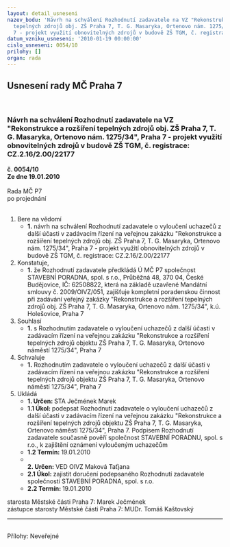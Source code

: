 ```yaml
---
layout: detail_usneseni
nazev_bodu: 'Návrh na schválení Rozhodnutí zadavatele na VZ "Rekonstrukce a rozšíření
  tepelných zdrojů obj. ZŠ Praha 7, T. G. Masaryka, Ortenovo nám. 1275/34", Praha
  7 - projekt využití obnovitelných zdrojů v budově ZŠ TGM, č. registrace: CZ.2.16/2.00/22177 '
datum_vzniku_usneseni: '2010-01-19 00:00:00'
cislo_usneseni: 0054/10
prilohy: []
organ: rada
---
```

<div id="ucUsn_pList" class="usn">
	<span><h2>Usnesení rady MČ Praha 7 </h2>
<br></span><div class="standBody">
<span><h3>Návrh na schválení Rozhodnutí zadavatele na VZ "Rekonstrukce a rozšíření tepelných zdrojů obj. ZŠ Praha 7, T. G. Masaryka, Ortenovo nám. 1275/34", Praha 7 - projekt využití obnovitelných zdrojů v budově ZŠ TGM, č. registrace: CZ.2.16/2.00/22177 </h3></span><div class="center">
		<strong>č. 0054/10</strong><br>
	</div>
<div class="center">
		<strong>Ze dne 19.01.2010</strong><br><br>
	</div>Rada MČ P7<br> po projednání<br><br><ol>
<li>Bere na vědomí<ul><li>
<strong>1.</strong> návrh na schválení Rozhodnutí zadavatele o vyloučení uchazečů  z další účasti v zadávacím řízení na veřejnou zakázku "Rekonstrukce a rozšíření tepelných zdrojů obj. ZŠ Praha 7, T. G. Masaryka, Ortenovo nám. 1275/34", Praha 7 - projekt využití obnovitelných zdrojů v budově ZŠ TGM, č. registrace: CZ.2.16/2.00/22177 </li></ul>
</li>
<li>Konstatuje,<ul><li>
<strong>1.</strong> že Rozhodnutí zadavatele předkládá Ú MČ P7 společnost STAVEBNÍ PORADNA, spol. s r.o., Průběžná 48, 370 04, České Budějovice, IČ: 62508822, která na základě uzavřené Mandátní smlouvy č. 2009/OIVZ/051, zajišťuje kompletní poradenskou činnost při zadávání veřejný zakázky "Rekonstrukce a rozšíření tepelných zdrojů obj. ZŠ Praha 7, T. G. Masaryka, Ortenovo nám. 1275/34", k.ú. Holešovice,  Praha 7</li></ul>
</li>
<li>Souhlasí<ul><li>
<strong>1.</strong> s Rozhodnutím zadavatele o vyloučení uchazečů  z další účasti v zadávacím řízení na veřejnou zakázku "Rekonstrukce a rozšíření tepelných zdrojů objektu ZŠ Praha 7, T. G. Masaryka, Ortenovo náměstí 1275/34", Praha 7     </li></ul>
</li>
<li>Schvaluje<ul><li>
<strong>1.</strong> Rozhodnutím zadavatele o vyloučení uchazečů  z další účasti v zadávacím řízení na veřejnou zakázku "Rekonstrukce a rozšíření tepelných zdrojů objektu ZŠ Praha 7, T. G. Masaryka, Ortenovo náměstí 1275/34", Praha 7  </li></ul>
</li>
<li>Ukládá<ul>
<li>
<strong>1. Určen: </strong>STA Ječmének Marek</li>
<li>
<strong>1.1 Úkol: </strong>podepsat Rozhodnutí zadavatele o vyloučení uchazečů  z další účasti v zadávacím řízení na veřejnou zakázku "Rekonstrukce a rozšíření tepelných zdrojů objektu ZŠ Praha 7, T. G. Masaryka, Ortenovo náměstí 1275/34", Praha 7. Podpisem Rozhodnutí zadavatele současně pověří společnost STAVEBNÍ PORADNU, spol. s r.o., k zajištění oznámení vyloučeným uchazečům  </li>
<li>
<strong>1.2 Termín: </strong>19.01.2010</li>
<li>
<strong><br>2. Určen: </strong>VED OIVZ Maková Taťjana</li>
<li>
<strong>2.1 Úkol: </strong>zajistit doručení podepsaného Rozhodnutí zadavatele společnosti STAVEBNÍ PORADNA, spol. s r.o.</li>
<li>
<strong>2.2 Termín: </strong>19.01.2010</li>
</ul>
</li>
</ol>starosta Městské části Praha 7: Marek Ječmének<br>zástupce starosty Městské části Praha 7: MUDr. Tomáš Kaštovský <hr>
<br>Přílohy: Neveřejné</div>
</div>